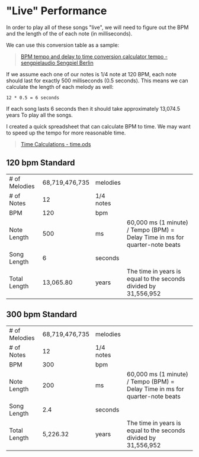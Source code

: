 


# "Live" Performance
In order to play all of these songs "live", we will need to figure out the BPM and the length of the of each note (in milliseconds).

We can use this conversion table as a sample:
> [BPM tempo and delay to time conversion calculator tempo - sengpielaudio Sengpiel Berlin](http://www.sengpielaudio.com/calculator-bpmtempotime.htm)

If we assume each one of our notes is 1/4 note at 120 BPM, each note should last for exactly 500 milliseconds (0.5 seconds). This means we can calculate the length of each melody as well:

```
12 * 0.5 = 6 seconds
```

If each song lasts 6 seconds then it should take approximately 13,074.5 years To play all the songs.

I created a quick spreadsheet that can calculate BPM to time. We may want to speed up the tempo for more reasonable time.

> [Time Calculations - time.ods](../../data/time.ods)

## 120 bpm Standard
|                  |                |           |                                                                              |
|------------------|----------------|-----------|------------------------------------------------------------------------------|
| # of Melodies    | 68,719,476,735 | melodies  |                                                                              |
| # of Notes       |             12 | 1/4 notes |                                                                              |
| BPM              |            120 | bpm       |                                                                              |
| Note Length      |            500 | ms        | 60,000 ms (1 minute) / Tempo (BPM) = Delay Time in ms for quarter-note beats |
| Song Length      |              6 | seconds   |                                                                              |
| Total Length     |      13,065.80 | years     | The time in years is equal to the seconds divided by 31,556,952              |

##  300 bpm Standard
|                  |                |           |                                                                              |
|------------------|----------------|-----------|------------------------------------------------------------------------------|
| # of Melodies    | 68,719,476,735 | melodies  |                                                                              |
| # of Notes       |             12 | 1/4 notes |                                                                              |
| BPM              |            300 | bpm       |                                                                              |
| Note Length      |            200 | ms        | 60,000 ms (1 minute) / Tempo (BPM) = Delay Time in ms for quarter-note beats |
| Song Length      |            2.4 | seconds   |                                                                              |
| Total Length     |       5,226.32 | years     | The time in years is equal to the seconds divided by 31,556,952              |
